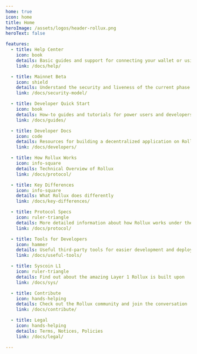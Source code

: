 ```yaml
---
home: true
icon: home
title: Home
heroImage: /assets/logos/header-rollux.png
heroText: false

features:
  - title: Help Center
    icon: book
    details: Basic guides and support for connecting your wallet or using dapps
    link: /docs/help/

  - title: Mainnet Beta
    icon: shield
    details: Understand the security and liveness of the current phase of Rollux 
    link: /docs/security-model/

  - title: Developer Quick Start
    icon: book
    details: How-to guides and tutorials for power users and developers
    link: /docs/guides/

  - title: Developer Docs
    icon: code
    details: Resources for building a decentralized application on Rollux
    link: /docs/developers/

  - title: How Rollux Works 
    icon: info-square 
    details: Technical Overview of Rollux
    link: /docs/protocol/

  - title: Key Differences 
    icon: info-square 
    details: What Rollux does differently
    link: /docs/key-differences/

  - title: Protocol Specs
    icon: ruler-triangle
    details: More detailed information about how Rollux works under the hood
    link: /docs/protocol/

  - title: Tools for Developers
    icon: hammer
    details: Useful third-party tools for easier development and deployment
    link: /docs/useful-tools/

  - title: Syscoin L1
    icon: ruler-triangle
    details: Find out about the amazing Layer 1 Rollux is built upon
    link: /docs/sys/

  - title: Contribute
    icon: hands-helping
    details: Check out the Rollux community and join the conversation
    link: /docs/contribute/

  - title: Legal
    icon: hands-helping
    details: Terms, Notices, Policies
    link: /docs/legal/

---
```

